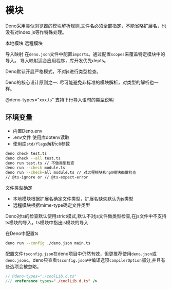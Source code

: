 # 模块

Deno采用类似浏览器的模块解析规则,文件名必须全部指定，不能省略扩展名，也没有对index.js等作特殊处理。

本地模块
远程模块

导入映射
在`deno.json`文件中配置`imports`。通过配置`scopes`来覆盖特定模块中的导入。
导入映射适合应用程序，库开发优先depts。

Deno默认开启严格模式，不对js进行类型检查。

Deno的核心设计原则之一: 尽可能避免非标准的模块解析，对类型的解析也一样。

@deno-types="xxx.ts" 支持下行导入语句的类型说明

## 环境变量

- 内置Deno.env
- .env文件 使用库dotenv读取
- 使用库`std/flags`解析cli参数

```bash
deno check test.ts
deno check --all test.ts
deno run test.ts // 不做类型检查
deno run --check module.ts
deno run --check=all module.ts // 对远程模块和npm模块都做检查
// @ts-ignore or // @ts-expect-error
```

文件类型确定

- 本地模块根据扩展名确定文件类型，扩展名缺失默认为js类型
- 远程模块根据mime-type确定文件类型

Deno对ts的检查默认使用strict模式,默认不对js文件做类型检查,在js文件中不支持ts模块的导入，ts模块中指出js模块的导入

在Deno中配置ts

```bash
deno run --config ./deno.json main.ts
```

配置文件`tsconfig.json`在deno项目中仍然有效，但更推荐使用`deno.json`或`deno.jsonc`。deno只查看`tsconfig.json`中编译选项`compilerOption`部分,并且有些选项会被忽略。

```ts
// @deno-types="./coolLib.d.ts"
/// <reference types="./coolLib.d.ts" />

```
